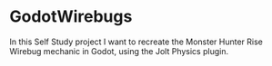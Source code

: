# GodotWirebugs
In this Self Study project I want to recreate the Monster Hunter Rise Wirebug mechanic in Godot, using the Jolt Physics plugin.
